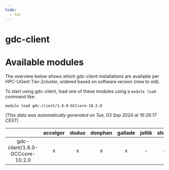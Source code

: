 ```yaml
---
hide:
  - toc
---
```


gdc-client
==========

# Available modules


The overview below shows which gdc-client installations are available per HPC-UGent Tier-2cluster, ordered based on software version (new to old).

To start using gdc-client, load one of these modules using a `module load` command like:

```shell
module load gdc-client/1.6.0-GCCcore-10.2.0
```

*(This data was automatically generated on Tue, 03 Sep 2024 at 16:26:17 CEST)*  

| |accelgor|doduo|donphan|gallade|joltik|shinx|skitty|
| :---: | :---: | :---: | :---: | :---: | :---: | :---: | :---: |
|gdc-client/1.6.0-GCCcore-10.2.0|x|x|x|x|-|-|x|
